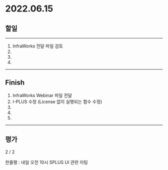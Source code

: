 # 2022.06.15

## 할일

------

1. InfraWorks 전달 파일 검토
2. 
3. 
4. 








------

## Finish

1. InfraWorks Webinar 파일 전달
2. I-PLUS 수정 (License 없이 실행되는 함수 수정)
3. 
4. 
5. 


------

## 평가

  2 / 2

한줄평 : 내일 오전 10시 SPLUS UI 관련 미팅